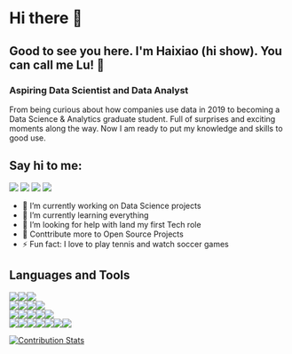 # Hi there 👋
## Good to see you here. I'm Haixiao (hi show). You can call me Lu! 🤝
### Aspiring Data Scientist and Data Analyst

From being curious about how companies use data in 2019 to becoming a Data Science & Analytics graduate student.  Full of surprises and exciting moments along the way. Now I am ready to put my knowledge and skills to good use. 

## Say hi to me: 

[<img src="https://img.shields.io/badge/LinkedIn-0077B5?style=for-the-badge&logo=linkedin&logoColor=white"/>][linkedin] 
[<img src="https://img.shields.io/badge/Instagram-E4405F?style=for-the-badge&logo=instagram&logoColor=white"/>][instagram]
[<img src="https://img.shields.io/badge/Twitter-1DA1F2?style=for-the-badge&logo=twitter&logoColor=white"/>][twitter]
[<img src="https://img.shields.io/badge/website-000000?style=for-the-badge&logo=About.me&logoColor=white"/>][website]

- 🔭  I’m currently working on Data Science projects
- 📔  I’m currently learning everything 
- 🤔  I’m looking for help with land my first Tech role
- 🥅  Conttribute more to Open Source Projects
- ⚡   Fun fact: I love to play tennis and watch soccer games

## Languages and Tools
<img src="https://img.shields.io/badge/Python-3776AB?style=for-the-badge&logo=python&logoColor=white"/><img src="https://img.shields.io/badge/Numpy-777BB4?style=for-the-badge&logo=numpy&logoColor=white"/><img src="https://img.shields.io/badge/Pandas-2C2D72?style=for-the-badge&logo=pandas&logoColor=white"/><br /><img src="https://img.shields.io/badge/Jupyter-F37626.svg?&style=for-the-badge&logo=Jupyter&logoColor=white"/><img src="https://img.shields.io/badge/r-%23276DC3.svg?style=for-the-badge&logo=r&logoColor=white"/><img src="https://img.shields.io/badge/Plotly-239120?style=for-the-badge&logo=plotly&logoColor=white"/><img src="https://img.shields.io/badge/Tableau-E97627?style=for-the-badge&logo=Tableau&logoColor=white"/><br /><img src="https://img.shields.io/badge/MySQL-005C84?style=for-the-badge&logo=mysql&logoColor=white"/><img src="https://img.shields.io/badge/PostgreSQL-316192?style=for-the-badge&logo=postgresql&logoColor=white"/><img src="https://img.shields.io/badge/MongoDB-white?style=for-the-badge&logo=mongodb&logoColor=4EA94B"/><img src="https://img.shields.io/badge/Amazon_AWS-232F3E?style=for-the-badge&logo=amazon-aws&logoColor=white"/><img src="https://img.shields.io/badge/microsoft%20azure-0089D6?style=for-the-badge&logo=microsoft-azure&logoColor=white"/><br /><img src="https://img.shields.io/badge/Flask-000000?style=for-the-badge&logo=flask&logoColor=white"/><img src="https://img.shields.io/badge/Django-092E20?style=for-the-badge&logo=django&logoColor=white"/><img src="https://img.shields.io/badge/Docker-2CA5E0?style=for-the-badge&logo=docker&logoColor=white"/><img src="https://img.shields.io/badge/Git-F05032?style=for-the-badge&logo=git&logoColor=white"/><img src="https://img.shields.io/badge/mac%20os-000000?style=for-the-badge&logo=apple&logoColor=white"/><img src="https://img.shields.io/badge/Ubuntu-E95420?style=for-the-badge&logo=ubuntu&logoColor=white"/><img src="https://img.shields.io/badge/Visual_Studio-5C2D91?style=for-the-badge&logo=visual%20studio&logoColor=white" />



[![Contribution Stats](https://github-contribution-stats.vercel.app/api/?username=haixiaolu&show_icons=true&theme=radical)](https://github.com/LordDashMe/github-contribution-stats/)



[linkedin]: https://www.linkedin.com/in/haixiao-lu/
[twitter]: https://twitter.com/LuHaixiao
[instagram]: https://www.instagram.com/haixiao_lu/
[website]: http://www.haixiaolu.com

